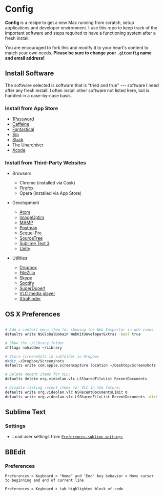 # Config

**Config** is a recipe to get a new Mac running from scratch, setup applications and developer environment. I use this repo to keep track of the important software and steps required to have a functioning system after a fresh install.

You are encouraged to fork this and modify it to your heart's content to match your own needs. **Please be sure to change your `.gitconfig` name and email address!**

## Install Software

The software selected is software that is "tried and true" --- software I need after any fresh install. I often install other software not listed here, but is handled in a case-by-case basis.

### Install from App Store

* [1Password](https://itunes.apple.com/app/1password-password-manager/id443987910?mt=12)
* [Caffeine](https://itunes.apple.com/app/caffeine/id411246225?mt=12)
* [Fantastical](https://itunes.apple.com/app/fantastical-2-calendar-reminders/id975937182?mt=12)
* [Sip](https://itunes.apple.com/us/app/sip/id507257563?mt=12)
* [Slack](https://itunes.apple.com/app/slack/id803453959?mt=12)
* [The Unarchiver](https://itunes.apple.com/app/the-unarchiver/id425424353?mt=12)
* [Xcode](https://itunes.apple.com/app/xcode/id497799835?mt=12)

### Install from Third-Party Websites

* Browsers
  * Chrome (installed via Cask)
  * [Firefox](http://firefox.com)
  * Opera (installed via App Store)

* Development
  * [Atom](https://atom.io/download/mac)
  * [ImageOptim](https://imageoptim.com/ImageOptim.tbz2)
  * [MAMP](https://www.mamp.info/en/downloads/)
  * [Postman](https://www.getpostman.com)
  * [Sequel Pro](http://www.sequelpro.com/download)
  * [SourceTree](https://www.sourcetreeapp.com/download)
  * [Sublime Text 3](http://www.sublimetext.com/3)
  * [Unity](https://unity3d.com/get-unity)

* Utilities
  * [Dropbox](https://www.dropbox.com/install2)
  * [FileZilla](https://filezilla-project.org/download.php?type=client)
  * [Skype](http://www.skype.com/en/download-skype/skype-for-computer/)
  * [Spotify](https://www.spotify.com/us/download/mac/)
  * [SuperDuper!](http://www.shirt-pocket.com/downloads/SuperDuper!.dmg)
  * [VLC media player](http://www.videolan.org/vlc/download-macosx.html)
  * [XtraFinder](https://www.trankynam.com/xtrafinder/)

## OS X Preferences

```bash

# Add a context menu item for showing the Web Inspector in web views
defaults write NSGlobalDomain WebKitDeveloperExtras -bool true

# Show the ~/Library folder
chflags nohidden ~/Library

# Store screenshots in subfolder in Dropbox
mkdir ~/Dropbox/Screenshots
defaults write com.apple.screencapture location ~/Desktop/Screenshots

# Delete Recent Items for VLC:
defaults delete org.videolan.vlc.LSSharedFileList RecentDocuments

# Disable listing recent items for VLC in the future:
defaults write org.videolan.vlc NSRecentDocumentsLimit 0
defaults write org.videolan.vlc.LSSharedFileList RecentDocuments -dict-add MaxAmount 0
```

## Sublime Text

### Settings

* Load user settings from [`Preferences.sublime-settings`](/Preferences.sublime-settings)

## BBEdit

### Preferences

`Preferences > Keyboard > "Home" and "End" key behavior > Move cursor to beginning and end of current line`

`Preferences > Keyboard > tab highlighted block of code`
